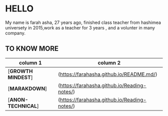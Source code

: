 # HELLO
My name is farah asha, 27 years ago, finished class teacher from hashimea universety in 2015,work as a teacher for 3 years , and a volunter in many company.




 ## TO KNOW MORE
 
 
 |   column 1         |  column 2 |
|   ---------------  |   ---------------------------------------    |
| [**GROWTH MINDEST**] | (https://farahasha.github.io/README.md/)   |
| [**MARAKDOWN**]  | (https://farahasha.github.io/Reading-notes/) |
|[**ANON-TECHNICAL**]  | (https://farahasha.github.io/Reading-notes/) |

